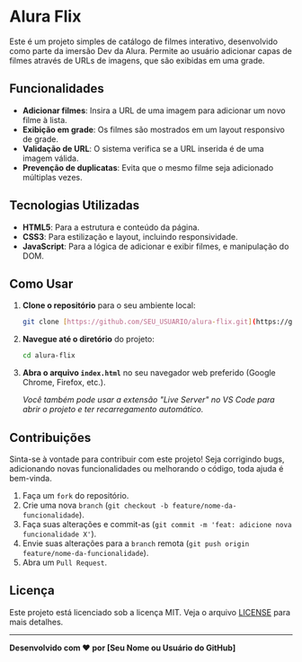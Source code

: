 # Alura Flix

Este é um projeto simples de catálogo de filmes interativo, desenvolvido como parte da imersão Dev da Alura. Permite ao usuário adicionar capas de filmes através de URLs de imagens, que são exibidas em uma grade.

## Funcionalidades

* **Adicionar filmes**: Insira a URL de uma imagem para adicionar um novo filme à lista.
* **Exibição em grade**: Os filmes são mostrados em um layout responsivo de grade.
* **Validação de URL**: O sistema verifica se a URL inserida é de uma imagem válida.
* **Prevenção de duplicatas**: Evita que o mesmo filme seja adicionado múltiplas vezes.

## Tecnologias Utilizadas

* **HTML5**: Para a estrutura e conteúdo da página.
* **CSS3**: Para estilização e layout, incluindo responsividade.
* **JavaScript**: Para a lógica de adicionar e exibir filmes, e manipulação do DOM.

## Como Usar

1.  **Clone o repositório** para o seu ambiente local:
    ```bash
    git clone [https://github.com/SEU_USUARIO/alura-flix.git](https://github.com/SEU_USUARIO/alura-flix.git)
    ```
2.  **Navegue até o diretório** do projeto:
    ```bash
    cd alura-flix
    ```
3.  **Abra o arquivo `index.html`** no seu navegador web preferido (Google Chrome, Firefox, etc.).

    *Você também pode usar a extensão "Live Server" no VS Code para abrir o projeto e ter recarregamento automático.*

## Contribuições

Sinta-se à vontade para contribuir com este projeto! Seja corrigindo bugs, adicionando novas funcionalidades ou melhorando o código, toda ajuda é bem-vinda.

1.  Faça um `fork` do repositório.
2.  Crie uma nova `branch` (`git checkout -b feature/nome-da-funcionalidade`).
3.  Faça suas alterações e commit-as (`git commit -m 'feat: adicione nova funcionalidade X'`).
4.  Envie suas alterações para a `branch` remota (`git push origin feature/nome-da-funcionalidade`).
5.  Abra um `Pull Request`.

## Licença

Este projeto está licenciado sob a licença MIT. Veja o arquivo [LICENSE](LICENSE) para mais detalhes.

---

**Desenvolvido com ❤️ por [Seu Nome ou Usuário do GitHub]**

